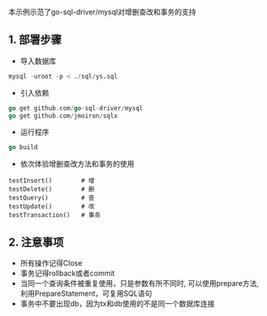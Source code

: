 
本示例示范了go-sql-driver/mysql对增删查改和事务的支持

## 1. 部署步骤
+ 导入数据库
```sql
mysql -uroot -p < ./sql/ys.sql
```

+ 引入依赖
```go
go get github.com/go-sql-driver/mysql
go get github.com/jmoiron/sqlx
```

+ 运行程序
```go
go build
```

+ 依次体验增删查改方法和事务的使用
```
testInsert()        # 增
testDelete()        # 删
testQuery()         # 查
testUpdate()        # 改
testTransaction()   # 事务
```

## 2. 注意事项
+ 所有操作记得Close
+ 事务记得rollback或者commit
+ 当同一个查询条件被重复使用，只是参数有所不同时, 可以使用prepare方法, 利用PrepareStatement，可复用SQL语句
+ 事务中不要出现db，因为tx和db使用的不是同一个数据库连接
